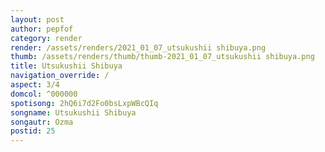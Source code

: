 ```yaml
---
layout: post
author: pepfof
category: render
render: /assets/renders/2021_01_07_utsukushii shibuya.png
thumb: /assets/renders/thumb/thumb-2021_01_07_utsukushii shibuya.png
title: Utsukushii Shibuya
navigation_override: /
aspect: 3/4
domcol: ^000000
spotisong: 2hQ6i7d2Fo0bsLxpWBcQIq
songname: Utsukushii Shibuya
songautr: Ozma
postid: 25
---
```


<!--USER BEGIN 1-->

<!--USER END 1-->

<!--more-->
<!--USER BEGIN 2-->

<!--USER END 2-->

